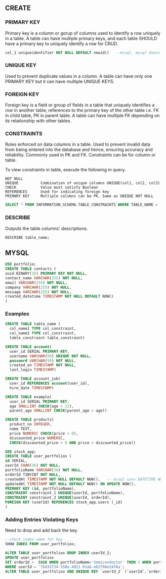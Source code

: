 ## CREATE

### PRIMARY KEY

Primary key is a column or gorup of columns used to identify a row uniquely in a table. A table can have multiple primary keys, and each table SHOULD have a primary key to uniquely identify a row for CRUD.

```sql
col_1 uniqueidentifier NOT NULL DEFAULT newid()   --mssql, mysql doesn't allow
```

### UNIQUE KEY

Used to prevent duplicate values in a column. A table can have only one PRIMARY KEY but it can have multiple UNIQUE KEYS.

### FOREIGN KEY

Foreign key is a field or group of fields in a table that uniquely identifies a row in another table; references to the primary key of the other table i.e. FK in child table, PK in parent table. A table can have multiple FK depending on its relationship with other tables.

### CONSTRAINTS

Rules enforced on data columns in a table. Used to prevent invalid data from being entered into the database and hence, ensuring accuracy and reliability.
Commonly used in PK and FK. Constraints can be for column or table.

To view constraints in table, execute the following in query.

```
NOT NULL
UNIQUE          Combination of unique columns UNIQUE(col1, col2, col3)
CHECK           Value must satisfy Boolean
REFERENCES      Used for indicating foreign key
PRIMARY KEY     Multiple columns can be PK. Same as UNIQUE NOT NULL
```

```sql
SELECT * FROM INFORMATION_SCHEMA.TABLE_CONSTRAINTS WHERE TABLE_NAME = 'lead_lot_tracking_shared_identifiers'
```

### DESCRIBE

Outputs the table columns' descriptions.

```sql
DESCRIBE table_name;
```

## MYSQL

```sql
USE portfolio;
CREATE TABLE contacts (
uuid BINARY(16) PRIMARY KEY NOT NULL,
contact_name VARCHAR(255) NOT NULL,
email VARCHAR(255) NOT NULL,
company VARCHAR(255) NOT NULL,
message VARCHAR(255) NOT NULL,
created_datetime TIMESTAMP NOT NULL DEFAULT NOW()
)
```

### Examples

```sql
CREATE TABLE table_name (
  col_name1 TYPE col_constraint,
  col_name2 TYPE col_constraint,
  table_constraint table_constraint)

CREATE TABLE account(
  user_id SERIAL PRIMARY KEY,
  username VARCHAR(50) UNIQUE NOT NULL,
  password VARCHAR(50) NOT NULL,
  created_on TIMESTAMP NOT NULL,
  last_login TIMESTAMP)

CREATE TABLE account_job(
  user_id REFERENCES account(user_id),
  hire_date TIMESTAMP)

CREATE TABLE example(
  user_id SERIAL PRIMARY KEY,
  age SMALLINT CHECK(age > 21),
  parent_age SMALLINT CHECK(parent_age > age))

CREATE TABLE products(
  product_no INTEGER,
  name TEXT,
  price NUMERIC CHECK(price > 0),
  discounted_price NUMERIC,
  CHECK(discounted_price > 0 AND price > discounted_price))
```

```sql
USE stock_app;
CREATE TABLE user_portfolios (
id SERIAL,
userId CHAR(36) NOT NULL,
portfolioName VARCHAR(36) NOT NULL,
orderId TINYINT NOT NULL,
createdAt TIMESTAMP NOT NULL DEFAULT NOW(),   -- mssql uses DATETIME NOT NULL DEFAULT CURRENT_TIMESTAMP
updatedAt TIMESTAMP NOT NULL DEFAULT NOW() ON UPDATE NOW(),
PRIMARY KEY (id, portfolioName),
CONSTRAINT constraint_1 UNIQUE(userId, portfolioName),
CONSTRAINT constraint_2 UNIQUE(userId, orderId),
FOREIGN KEY (userId) REFERENCES stock_app.users (_id)
)
```

### Adding Entries Violating Keys

Need to drop and add back the key.

```sql
--check index name for key
SHOW INDEX FROM user_portfolios;

ALTER TABLE user_portfolios DROP INDEX userId_2;
UPDATE user_portfolios
SET orderId =  CASE WHEN portfolioName='Semiconductor' THEN 2 WHEN portfolioName='Automobile' THEN 1 ELSE orderId END
WHERE userId = '7bd32724-550e-4921-93ab-e62798e24f6a';
ALTER TABLE user_portfolios ADD UNIQUE KEY `userId_2` (`userId`,`orderId`);
```
